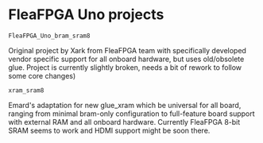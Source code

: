 # FleaFPGA Uno projects

    FleaFPGA_Uno_bram_sram8

Original project by Xark from FleaFPGA team
with specifically developed vendor specific support
for all onboard hardware, but uses old/obsolete glue.
Project is currently slightly broken, needs a bit of 
rework to follow some core changes)

    xram_sram8

Emard's adaptation for new glue_xram which be universal
for all board, ranging from minimal bram-only configuration
to full-feature board support with external RAM and all
onboard hardware. Currently FleaFPGA 8-bit SRAM seems to
work and HDMI support might be soon there.

